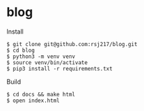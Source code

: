# blog


Install 

```shell
$ git clone git@github.com:rsj217/blog.git
$ cd blog
$ python3 -m venv venv
$ source venv/bin/activate
$ pip3 install -r requirements.txt
```

Build

```shell
$ cd docs && make html
$ open index.html
```
